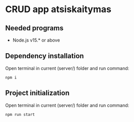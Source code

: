 # CRUD app atsiskaitymas

## Needed programs
* Node.js v15.* or above

## Dependency installation
Open terminal in current (server/) folder and run command:
```
npm i
```

## Project initialization
Open terminal in current (server/) folder and run command:
```
npm run start  
```